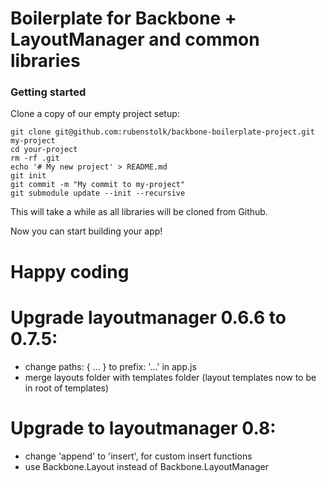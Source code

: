 # Boilerplate for Backbone + LayoutManager and common libraries

### Getting started

Clone a copy of our empty project setup:

```
git clone git@github.com:rubenstolk/backbone-boilerplate-project.git my-project
cd your-project
rm -rf .git
echo '# My new project' > README.md
git init
git commit -m "My commit to my-project"
git submodule update --init --recursive
```

This will take a while as all libraries will be cloned from Github.

Now you can start building your app!

# Happy coding

# Upgrade layoutmanager 0.6.6 to 0.7.5:

- change paths: { ... } to prefix: '...' in app.js
- merge layouts folder with templates folder (layout templates now to be in root of templates)

# Upgrade to layoutmanager 0.8:

- change 'append' to 'insert', for custom insert functions
- use Backbone.Layout instead of Backbone.LayoutManager
